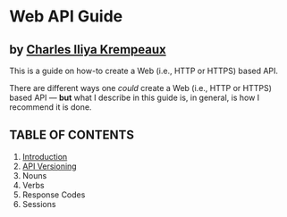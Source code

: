 # Web API Guide
by [Charles Iliya Krempeaux](http://changelog.ca/)
-----

This is a guide on how-to create a Web (i.e., HTTP or HTTPS) based API.

There are different ways one _could_ create a Web (i.e., HTTP or HTTPS) based API — **but** what I describe in this guide is, in general, is how I recommend it is done.

## TABLE OF CONTENTS

1. [Introduction](chapters/introduction/README.md)
2. [API Versioning](chapters/versioning/README.md)
3. Nouns
4. Verbs
5. Response Codes
6. Sessions
